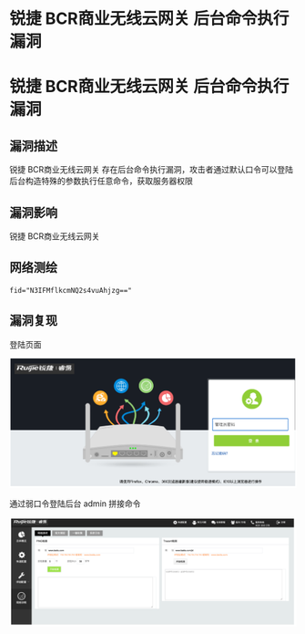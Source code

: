 # 锐捷 BCR商业无线云网关 后台命令执行漏洞

# 锐捷 BCR商业无线云网关 后台命令执行漏洞

## 漏洞描述

锐捷 BCR商业无线云网关 存在后台命令执行漏洞，攻击者通过默认口令可以登陆后台构造特殊的参数执行任意命令，获取服务器权限

## 漏洞影响

锐捷 BCR商业无线云网关

## 网络测绘

```
fid="N3IFMflkcmNQ2s4vuAhjzg=="
```

## 漏洞复现

登陆页面

![image-20230828150840869](images/image-20230828150840869.png)

通过弱口令登陆后台 admin 拼接命令

![image-20230828150858507](images/image-20230828150858507.png)

